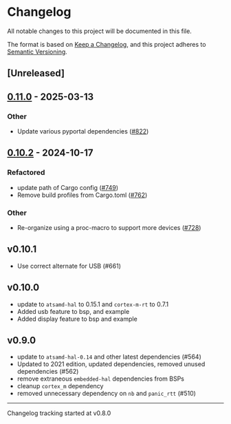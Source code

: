 # Changelog

All notable changes to this project will be documented in this file.

The format is based on [Keep a Changelog](https://keepachangelog.com/en/1.0.0/),
and this project adheres to [Semantic Versioning](https://semver.org/spec/v2.0.0.html).

## [Unreleased]

## [0.11.0](https://github.com/evading/atsamd/compare/pyportal-0.10.2...pyportal-0.11.0) - 2025-03-13

### Other

- Update various pyportal dependencies ([#822](https://github.com/evading/atsamd/pull/822))

## [0.10.2](https://github.com/atsamd-rs/atsamd/compare/pyportal-0.10.1...pyportal-0.10.2) - 2024-10-17

### Refactored

- update path of Cargo config ([#749](https://github.com/atsamd-rs/atsamd/pull/749)) 
- Remove build profiles from Cargo.toml ([#762](https://github.com/atsamd-rs/atsamd/pull/762))

### Other

- Re-organize using a proc-macro to support more devices ([#728](https://github.com/atsamd-rs/atsamd/pull/728))

## v0.10.1

- Use correct alternate for USB (#661)

## v0.10.0

- update to `atsamd-hal` to 0.15.1 and `cortex-m-rt` to 0.7.1
- Added usb feature to bsp, and example
- Added display feature to bsp and example

## v0.9.0

- update to `atsamd-hal-0.14` and other latest dependencies (#564)
- Updated to 2021 edition, updated dependencies, removed unused dependencies (#562)
- remove extraneous `embedded-hal` dependencies from BSPs
- cleanup `cortex_m` dependency
- removed unnecessary dependency on `nb` and `panic_rtt` (#510)

---

Changelog tracking started at v0.8.0
